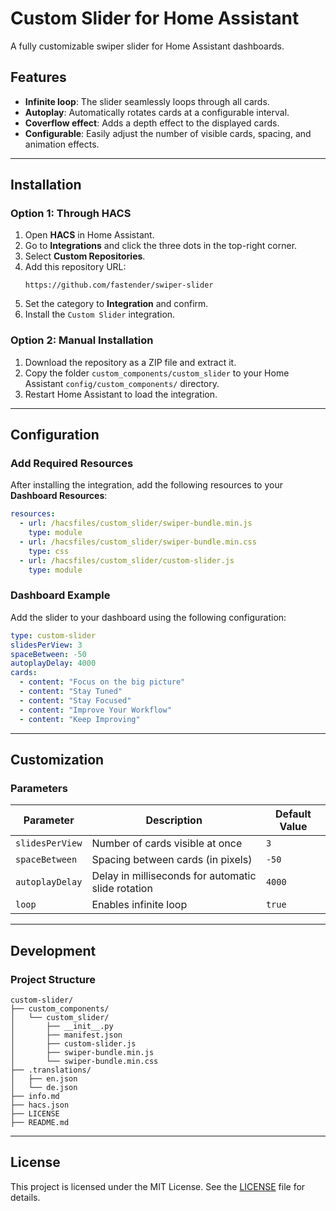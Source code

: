 
# Custom Slider for Home Assistant

A fully customizable swiper slider for Home Assistant dashboards.

## Features
- **Infinite loop**: The slider seamlessly loops through all cards.
- **Autoplay**: Automatically rotates cards at a configurable interval.
- **Coverflow effect**: Adds a depth effect to the displayed cards.
- **Configurable**: Easily adjust the number of visible cards, spacing, and animation effects.

---

## Installation

### Option 1: Through HACS
1. Open **HACS** in Home Assistant.
2. Go to **Integrations** and click the three dots in the top-right corner.
3. Select **Custom Repositories**.
4. Add this repository URL:
   ```
   https://github.com/fastender/swiper-slider
   ```
5. Set the category to **Integration** and confirm.
6. Install the `Custom Slider` integration.

### Option 2: Manual Installation
1. Download the repository as a ZIP file and extract it.
2. Copy the folder `custom_components/custom_slider` to your Home Assistant `config/custom_components/` directory.
3. Restart Home Assistant to load the integration.

---

## Configuration

### Add Required Resources
After installing the integration, add the following resources to your **Dashboard Resources**:

```yaml
resources:
  - url: /hacsfiles/custom_slider/swiper-bundle.min.js
    type: module
  - url: /hacsfiles/custom_slider/swiper-bundle.min.css
    type: css
  - url: /hacsfiles/custom_slider/custom-slider.js
    type: module
```

### Dashboard Example
Add the slider to your dashboard using the following configuration:

```yaml
type: custom-slider
slidesPerView: 3
spaceBetween: -50
autoplayDelay: 4000
cards:
  - content: "Focus on the big picture"
  - content: "Stay Tuned"
  - content: "Stay Focused"
  - content: "Improve Your Workflow"
  - content: "Keep Improving"
```

---

## Customization

### Parameters

| Parameter        | Description                                       | Default Value |
|------------------|---------------------------------------------------|---------------|
| `slidesPerView`  | Number of cards visible at once                  | `3`           |
| `spaceBetween`   | Spacing between cards (in pixels)                | `-50`         |
| `autoplayDelay`  | Delay in milliseconds for automatic slide rotation | `4000`        |
| `loop`           | Enables infinite loop                            | `true`        |

---

## Development

### Project Structure
```
custom-slider/
├── custom_components/
│   └── custom_slider/
│       ├── __init__.py
│       ├── manifest.json
│       ├── custom-slider.js
│       ├── swiper-bundle.min.js
│       └── swiper-bundle.min.css
├── .translations/
│   ├── en.json
│   └── de.json
├── info.md
├── hacs.json
├── LICENSE
├── README.md
```

---

## License

This project is licensed under the MIT License. See the [LICENSE](LICENSE) file for details.
